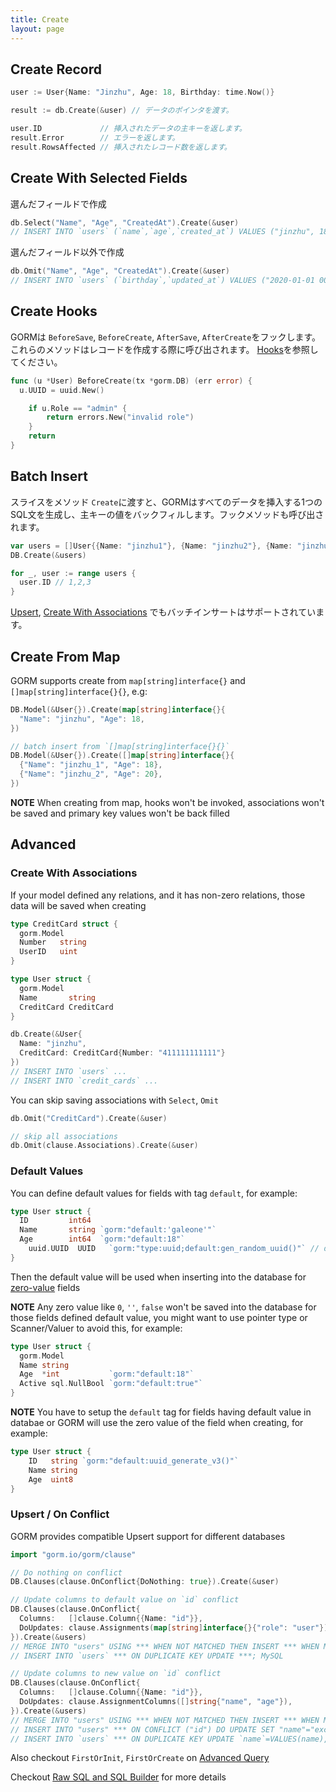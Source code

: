 ```yaml
---
title: Create
layout: page
---
```


## Create Record

```go
user := User{Name: "Jinzhu", Age: 18, Birthday: time.Now()}

result := db.Create(&user) // データのポインタを渡す。

user.ID             // 挿入されたデータの主キーを返します。
result.Error        // エラーを返します。
result.RowsAffected // 挿入されたレコード数を返します。
```

## Create With Selected Fields

選んだフィールドで作成

```go
db.Select("Name", "Age", "CreatedAt").Create(&user)
// INSERT INTO `users` (`name`,`age`,`created_at`) VALUES ("jinzhu", 18, "2020-07-04 11:05:21.775")
```

選んだフィールド以外で作成

```go
db.Omit("Name", "Age", "CreatedAt").Create(&user)
// INSERT INTO `users` (`birthday`,`updated_at`) VALUES ("2020-01-01 00:00:00.000", "2020-07-04 11:05:21.775")
```

## Create Hooks

GORMは `BeforeSave`, `BeforeCreate`, `AfterSave`, `AfterCreate`をフックします。これらのメソッドはレコードを作成する際に呼び出されます。 [Hooks](hooks.html)を参照してください。

```go
func (u *User) BeforeCreate(tx *gorm.DB) (err error) {
  u.UUID = uuid.New()

    if u.Role == "admin" {
        return errors.New("invalid role")
    }
    return
}
```

## <span id="batch_insert">Batch Insert</span>

スライスをメソッド `Create`に渡すと、GORMはすべてのデータを挿入する1つのSQL文を生成し、主キーの値をバックフィルします。フックメソッドも呼び出されます。

```go
var users = []User{{Name: "jinzhu1"}, {Name: "jinzhu2"}, {Name: "jinzhu3"}}
DB.Create(&users)

for _, user := range users {
  user.ID // 1,2,3
}
```

[Upsert](#upsert), [Create With Associations](#create_with_associations) でもバッチインサートはサポートされています。

## Create From Map

GORM supports create from `map[string]interface{}` and `[]map[string]interface{}{}`, e.g:

```go
DB.Model(&User{}).Create(map[string]interface{}{
  "Name": "jinzhu", "Age": 18,
})

// batch insert from `[]map[string]interface{}{}`
DB.Model(&User{}).Create([]map[string]interface{}{
  {"Name": "jinzhu_1", "Age": 18},
  {"Name": "jinzhu_2", "Age": 20},
})
```

**NOTE** When creating from map, hooks won't be invoked, associations won't be saved and primary key values won't be back filled

## Advanced

### <span id="create_with_associations">Create With Associations</span>

If your model defined any relations, and it has non-zero relations, those data will be saved when creating

```go
type CreditCard struct {
  gorm.Model
  Number   string
  UserID   uint
}

type User struct {
  gorm.Model
  Name       string
  CreditCard CreditCard
}

db.Create(&User{
  Name: "jinzhu",
  CreditCard: CreditCard{Number: "411111111111"}
})
// INSERT INTO `users` ...
// INSERT INTO `credit_cards` ...
```

You can skip saving associations with `Select`, `Omit`

```go
db.Omit("CreditCard").Create(&user)

// skip all associations
db.Omit(clause.Associations).Create(&user)
```

### <span id="default_values">Default Values</span>

You can define default values for fields with tag `default`, for example:

```go
type User struct {
  ID         int64
  Name       string `gorm:"default:'galeone'"`
  Age        int64  `gorm:"default:18"`
    uuid.UUID  UUID   `gorm:"type:uuid;default:gen_random_uuid()"` // db func
}
```

Then the default value will be used when inserting into the database for [zero-value](https://tour.golang.org/basics/12) fields

**NOTE** Any zero value like `0`, `''`, `false` won't be saved into the database for those fields defined default value, you might want to use pointer type or Scanner/Valuer to avoid this, for example:

```go
type User struct {
  gorm.Model
  Name string
  Age  *int           `gorm:"default:18"`
  Active sql.NullBool `gorm:"default:true"`
}
```

**NOTE** You have to setup the `default` tag for fields having default value in databae or GORM will use the zero value of the field when creating, for example:

```go
type User struct {
    ID   string `gorm:"default:uuid_generate_v3()"`
    Name string
    Age  uint8
}
```

### <span id="upsert">Upsert / On Conflict</span>

GORM provides compatible Upsert support for different databases

```go
import "gorm.io/gorm/clause"

// Do nothing on conflict
DB.Clauses(clause.OnConflict{DoNothing: true}).Create(&user)

// Update columns to default value on `id` conflict
DB.Clauses(clause.OnConflict{
  Columns:   []clause.Column{{Name: "id"}},
  DoUpdates: clause.Assignments(map[string]interface{}{"role": "user"}),
}).Create(&users)
// MERGE INTO "users" USING *** WHEN NOT MATCHED THEN INSERT *** WHEN MATCHED THEN UPDATE SET ***; SQL Server
// INSERT INTO `users` *** ON DUPLICATE KEY UPDATE ***; MySQL

// Update columns to new value on `id` conflict
DB.Clauses(clause.OnConflict{
  Columns:   []clause.Column{{Name: "id"}},
  DoUpdates: clause.AssignmentColumns([]string{"name", "age"}),
}).Create(&users)
// MERGE INTO "users" USING *** WHEN NOT MATCHED THEN INSERT *** WHEN MATCHED THEN UPDATE SET "name"="excluded"."name"; SQL Server
// INSERT INTO "users" *** ON CONFLICT ("id") DO UPDATE SET "name"="excluded"."name", "age"="excluded"."age"; PostgreSQL
// INSERT INTO `users` *** ON DUPLICATE KEY UPDATE `name`=VALUES(name),`age=VALUES(age); MySQL
```

Also checkout `FirstOrInit`, `FirstOrCreate` on [Advanced Query](advanced_query.html)

Checkout [Raw SQL and SQL Builder](sql_builder.html) for more details
